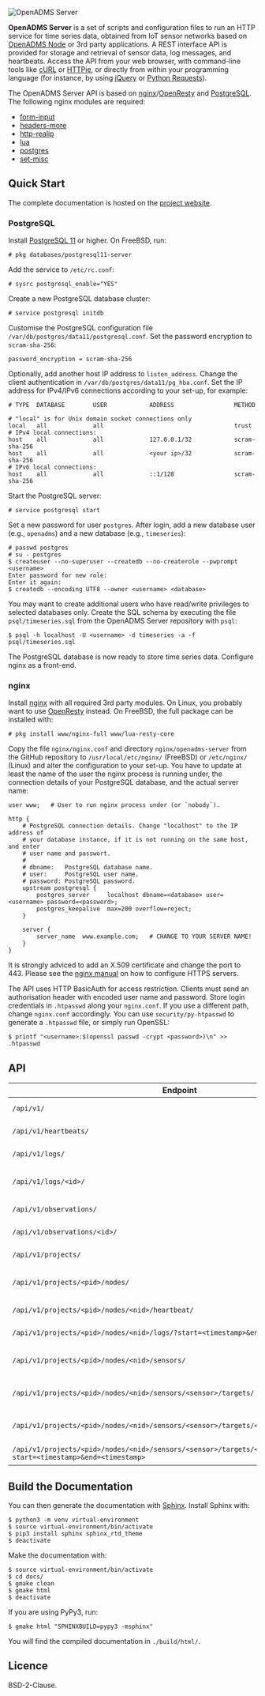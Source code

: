 ![OpenADMS Server](https://www.dabamos.de/github/openadms-server.png)

**OpenADMS Server** is a set of scripts and configuration files to run an HTTP
service for time series data, obtained from IoT sensor networks based on
[OpenADMS Node](https://github.com/dabamos/openadms-node/) or 3rd party
applications. A REST interface API is provided for storage and retrieval of
sensor data, log messages, and heartbeats. Access the API from your web browser,
with command-line tools like [cURL](https://curl.haxx.se/) or
[HTTPie](https://httpie.org/), or directly from within your programming language
(for instance, by using [jQuery](https://jquery.com/) or
[Python Requests](http://docs.python-requests.org/en/master/)).

The OpenADMS Server API is based on
[nginx](https://nginx.org/)/[OpenResty](https://openresty.org/) and
[PostgreSQL](https://www.postgresql.org/). The following nginx modules are
required:

* [form-input](https://github.com/calio/form-input-nginx-module)
* [headers-more](https://github.com/openresty/headers-more-nginx-module)
* [http-realip](http://nginx.org/en/docs/http/ngx_http_realip_module.html)
* [lua](https://github.com/openresty/lua-nginx-module)
* [postgres](https://github.com/FRiCKLE/ngx_postgres)
* [set-misc](https://github.com/openresty/set-misc-nginx-module)

## Quick Start
The complete documentation is hosted on the
[project website](https://www.dabamos.de/manual/openadms-server/).

### PostgreSQL
Install [PostgreSQL 11](https://www.postgresql.org/) or higher. On FreeBSD, run:

```
# pkg databases/postgresql11-server
```

Add the service to `/etc/rc.conf`:

```
# sysrc postgresql_enable="YES"
```

Create a new PostgreSQL database cluster:

```
# service postgresql initdb
```

Customise the PostgreSQL configuration file
`/var/db/postgres/data11/postgresql.conf`. Set the password encryption to
`scram-sha-256`:

```
password_encryption = scram-sha-256
```

Optionally, add another host IP address to `listen_address`. Change the client
authentication in `/var/db/postgres/data11/pg_hba.conf`. Set the IP address for
IPv4/IPv6 connections according to your set-up, for example:

```
# TYPE  DATABASE        USER            ADDRESS                 METHOD

# "local" is for Unix domain socket connections only
local   all             all                                     trust
# IPv4 local connections:
host    all             all             127.0.0.1/32            scram-sha-256
host    all             all             <your ip>/32            scram-sha-256
# IPv6 local connections:
host    all             all             ::1/128                 scram-sha-256
```

Start the PostgreSQL server:

```
# service postgresql start
```

Set a new password for user `postgres`. After login, add a new database user
(e.g., `openadms`) and a new database (e.g., `timeseries`):

```
# passwd postgres
# su - postgres
$ createuser --no-superuser --createdb --no-createrole --pwprompt <username>
Enter password for new role:
Enter it again:
$ createdb --encoding UTF8 --owner <username> <database>
```

You may want to create additional users who have read/write privileges to
selected databases only. Create the SQL schema by executing the file
`psql/timeseries.sql` from the OpenADMS Server repository with `psql`:

```
$ psql -h localhost -U <username> -d timeseries -a -f psql/timeseries.sql
```

The PostgreSQL database is now ready to store time series data. Configure nginx
as a front-end.

### nginx
Install [nginx](https://nginx.org/) with all required 3rd party modules. On
Linux, you probably want to use [OpenResty](https://openresty.org/) instead. On
FreeBSD, the full package can be installed with:

```
# pkg install www/nginx-full www/lua-resty-core
```

Copy the file `nginx/nginx.conf` and directory `nginx/openadms-server` from the
GitHub repository to `/usr/local/etc/nginx/` (FreeBSD) or `/etc/nginx/` (Linux)
and alter the configuration to your set-up. You have to update at least the name
of the user the nginx process is running under, the connection details of your
PostgreSQL database, and the actual server name:

```
user www;   # User to run nginx process under (or `nobody`).

http {
    # PostgreSQL connection details. Change "localhost" to the IP address of
    # your database instance, if it is not running on the same host, and enter
    # user name and passwort.
    #
    # dbname:   PostgreSQL database name.
    # user:     PostgreSQL user name.
    # password: PostgreSQL password.
    upstream postgresql {
        postgres_server     localhost dbname=<database> user=<username> password=<password>;
        postgres_keepalive  max=200 overflow=reject;
    }

    server {
        server_name  www.example.com;   # CHANGE TO YOUR SERVER NAME!
    }
}
```

It is strongly adviced to add an X.509 certificate and change the port to 443.
Please see the
[nginx manual](http://nginx.org/en/docs/http/configuring_https_servers.html)
on how to configure HTTPS servers.

The API uses HTTP BasicAuth for access restriction. Clients must send an
authorisation header with encoded user name and password. Store login
credentials in `.htpasswd` along your `nginx.conf`. If you use a different path,
change `nginx.conf` accordingly. You can use `security/py-htpasswd` to generate
a `.htpasswd` file, or simply run OpenSSL:

```
$ printf "<username>:$(openssl passwd -crypt <password>)\n" >> .htpasswd
```

## API
| Endpoint                                                                                                               | Method | Description                 |
|------------------------------------------------------------------------------------------------------------------------|--------|-----------------------------|
| `/api/v1/`                                                                                                             | `GET`  | Returns system info.        |
| `/api/v1/heartbeats/`                                                                                                  | `POST` | Stores heartbeat.           |
| `/api/v1/logs/`                                                                                                        | `POST` | Stores log message.         |
| `/api/v1/logs/<id>/`                                                                                                   | `GET`  | Returns single log message. |
| `/api/v1/observations/`                                                                                                | `POST` | Stores observation.         |
| `/api/v1/observations/<id>/`                                                                                           | `GET`  | Returns observation.        |
| `/api/v1/projects/`                                                                                                    | `GET`  | Returns project ids.        |
| `/api/v1/projects/<pid>/nodes/`                                                                                        | `GET`  | Returns sensor node ids.    |
| `/api/v1/projects/<pid>/nodes/<nid>/heartbeat/`                                                                        | `GET`  | Returns last heartbeat.     |
| `/api/v1/projects/<pid>/nodes/<nid>/logs/?start=<timestamp>&end=<timestamp>`                                           | `GET`  | Returns log messages.       |
| `/api/v1/projects/<pid>/nodes/<nid>/sensors/`                                                                          | `GET`  | Returns sensor names.       |
| `/api/v1/projects/<pid>/nodes/<nid>/sensors/<sensor>/targets/`                                                         | `GET`  | Returns target names.       |
| `/api/v1/projects/<pid>/nodes/<nid>/sensors/<sensor>/targets/<target>/ids/`                                            | `GET`  | Returns observation ids.    |
| `/api/v1/projects/<pid>/nodes/<nid>/sensors/<sensor>/targets/<target>/observations/?start=<timestamp>&end=<timestamp>` | `GET`  | Returns observations.       |

## Build the Documentation
You can then generate the documentation with
[Sphinx](http://www.sphinx-doc.org/). Install Sphinx with:

```
$ python3 -m venv virtual-environment
$ source virtual-environment/bin/activate
$ pip3 install sphinx sphinx_rtd_theme
$ deactivate
```

Make the documentation with:

```
$ source virtual-environment/bin/activate
$ cd docs/
$ gmake clean
$ gmake html
$ deactivate
```

If you are using PyPy3, run:

```
$ gmake html "SPHINXBUILD=pypy3 -msphinx"
```

You will find the compiled documentation in `./build/html/`.

## Licence
BSD-2-Clause.
